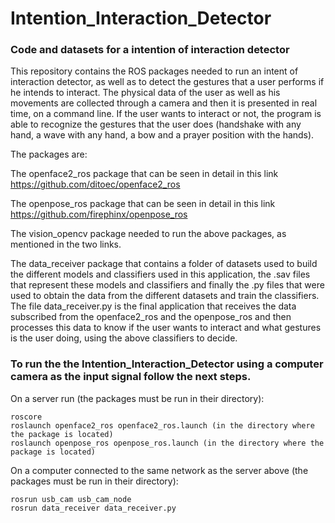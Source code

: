 # Intention_Interaction_Detector
### Code and datasets for a intention of interaction detector

This repository contains the ROS packages needed to run an intent of interaction detector, as well as to detect the gestures that a user performs if he intends to interact. The physical data of the user as well as his movements are collected through a camera and then it is presented in real time, on a command line. If the user wants to interact or not, the program is able to recognize the gestures that the user does (handshake with any hand, a wave with any hand, a bow and a prayer position with the hands).

The packages are:

The openface2_ros package that can be seen in detail in this link https://github.com/ditoec/openface2_ros

The openpose_ros package that can be seen in detail in this link https://github.com/firephinx/openpose_ros

The vision_opencv package needed to run the above packages, as mentioned in the two links.

The data_receiver package that contains a folder of datasets used to build the different models and classifiers used in this application, the .sav files that represent these models and classifiers and finally the .py files that were used to obtain the data from the different datasets and train the classifiers.
The file data_receiver.py is the final application that receives the data subscribed from the openface2_ros and the openpose_ros and then processes this data to know if the user wants to interact and what gestures is the user doing, using the above classifiers to decide.

### To run the the Intention_Interaction_Detector using a computer camera as the input signal follow the next steps.

On a server run (the packages must be run in their directory):
```
roscore
roslaunch openface2_ros openface2_ros.launch (in the directory where the package is located)
roslaunch openpose_ros openpose_ros.launch (in the directory where the package is located)
```

On a computer connected to the same network as the server above (the packages must be run in their directory):

```
rosrun usb_cam usb_cam_node 
rosrun data_receiver data_receiver.py
```
